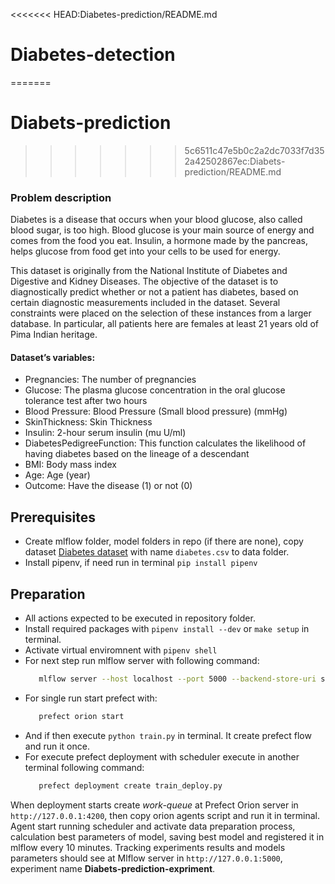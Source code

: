 <<<<<<< HEAD:Diabetes-prediction/README.md
# Diabetes-detection
=======
# Diabets-prediction
>>>>>>> 5c6511c47e5b0c2a2dc7033f7d352a42502867ec:Diabets-prediction/README.md
### Problem description
Diabetes is a disease that occurs when your blood glucose, also called blood sugar, is too high. Blood glucose is your main source of energy and comes from the food you eat. Insulin, a hormone made by the pancreas, helps glucose from food get into your cells to be used for energy.

This dataset is originally from the National Institute of Diabetes and Digestive and Kidney Diseases. The objective of the dataset is to diagnostically predict whether or not a patient has diabetes, based on certain diagnostic measurements included in the dataset. Several constraints were placed on the selection of these instances from a larger database. In particular, all patients here are females at least 21 years old of Pima Indian heritage.

#### Dataset’s variables:

* Pregnancies: The number of pregnancies
* Glucose: The plasma glucose concentration in the oral glucose tolerance test after two hours
* Blood Pressure: Blood Pressure (Small blood pressure) (mmHg)
* SkinThickness: Skin Thickness
* Insulin: 2-hour serum insulin (mu U/ml)
* DiabetesPedigreeFunction: This function calculates the likelihood of having diabetes based on the lineage of a descendant
* BMI: Body mass index
* Age: Age (year)
* Outcome: Have the disease (1) or not (0)
## Prerequisites
* Create mlflow folder, model folders in repo (if there are none), copy dataset  [Diabetes dataset](https://www.kaggle.com/datasets/uciml/pima-indians-diabetes-database "Pima Indians Diabetes Database") with name `diabetes.csv` to data folder.
* Install pipenv, if need run in terminal `pip install pipenv`

## Preparation

* All actions expected to be executed in repository folder.
* Install required packages with `pipenv install --dev` or `make setup` in terminal.
* Activate virtual enviromnent with `pipenv shell`
* For next step run mlflow server with following command: 
    ```bash
       mlflow server --host localhost --port 5000 --backend-store-uri sqlite:///mlflow/mlflow.db --default-artifact-root mlflow
    ```
* For single run start prefect with: 
    ``` bash 
       prefect orion start
    ```
* And if then execute `python train.py` in terminal. It create prefect flow and run it once. 
* For execute prefect deployment with scheduler execute in another terminal following command:
    ```bash
       prefect deployment create train_deploy.py
    ```
When deployment starts create *work-queue* at Prefect Orion server in `http://127.0.0.1:4200`, then copy orion agents script and run it in terminal. Agent start running scheduler and activate data preparation process, calculation best parameters of model, saving best model and registered it in mlflow every 10 minutes. Tracking experiments results and models parameters should see at Mlflow server in `http://127.0.0.1:5000`, experiment name **Diabets-prediction-expriment**. 

